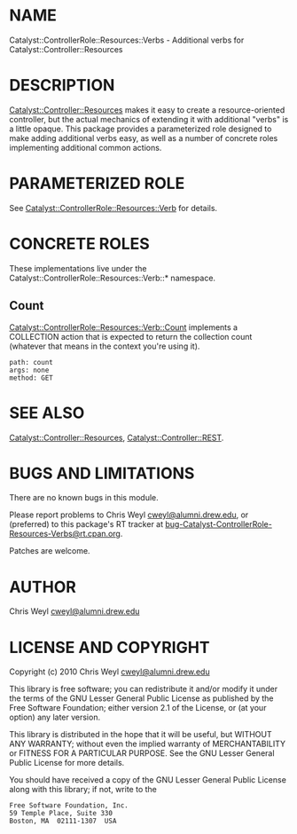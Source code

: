 # NAME

Catalyst::ControllerRole::Resources::Verbs - Additional verbs for Catalyst::Controller::Resources

# DESCRIPTION

[Catalyst::Controller::Resources](http://search.cpan.org/perldoc?Catalyst::Controller::Resources) makes it easy to create a resource-oriented
controller, but the actual mechanics of extending it with additional "verbs"
is a little opaque.  This package provides a parameterized role designed to
make adding additional verbs easy, as well as a number of concrete roles
implementing additional common actions.

# PARAMETERIZED ROLE

See [Catalyst::ControllerRole::Resources::Verb](http://search.cpan.org/perldoc?Catalyst::ControllerRole::Resources::Verb) for details.

# CONCRETE ROLES

These implementations live under the
Catalyst::ControllerRole::Resources::Verb::* namespace.

## Count

[Catalyst::ControllerRole::Resources::Verb::Count](http://search.cpan.org/perldoc?Catalyst::ControllerRole::Resources::Verb::Count) implements a COLLECTION
action that is expected to return the collection count (whatever that means in
the context you're using it).

    path: count
    args: none
    method: GET

# SEE ALSO

[Catalyst::Controller::Resources](http://search.cpan.org/perldoc?Catalyst::Controller::Resources), [Catalyst::Controller::REST](http://search.cpan.org/perldoc?Catalyst::Controller::REST).

# BUGS AND LIMITATIONS

There are no known bugs in this module.

Please report problems to Chris Weyl <cweyl@alumni.drew.edu>, or (preferred)
to this package's RT tracker at
<bug-Catalyst-ControllerRole-Resources-Verbs@rt.cpan.org>.

Patches are welcome.

# AUTHOR

Chris Weyl <cweyl@alumni.drew.edu>



# LICENSE AND COPYRIGHT

Copyright (c) 2010 Chris Weyl <cweyl@alumni.drew.edu>

This library is free software; you can redistribute it and/or
modify it under the terms of the GNU Lesser General Public
License as published by the Free Software Foundation; either
version 2.1 of the License, or (at your option) any later version.

This library is distributed in the hope that it will be useful,
but WITHOUT ANY WARRANTY; without even the implied warranty of
MERCHANTABILITY or FITNESS FOR A PARTICULAR PURPOSE.  See the GNU
Lesser General Public License for more details.

You should have received a copy of the GNU Lesser General Public
License along with this library; if not, write to the

    Free Software Foundation, Inc.
    59 Temple Place, Suite 330
    Boston, MA  02111-1307  USA